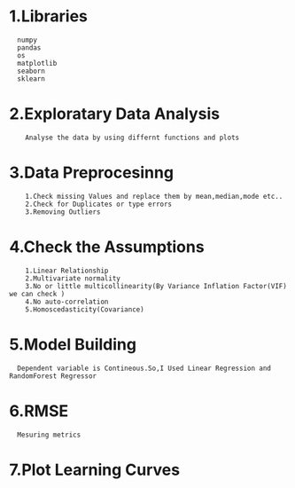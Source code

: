 # 1.Libraries
      numpy
      pandas
      os
      matplotlib
      seaborn
      sklearn
# 2.Exploratary Data Analysis
        Analyse the data by using differnt functions and plots
# 3.Data Preprocesinng
        1.Check missing Values and replace them by mean,median,mode etc..
        2.Check for Duplicates or type errors
        3.Removing Outliers
# 4.Check the Assumptions 
        1.Linear Relationship
        2.Multivariate normality
        3.No or little multicollinearity(By Variance Inflation Factor(VIF) we can check )
        4.No auto-correlation
        5.Homoscedasticity(Covariance)
# 5.Model Building
      Dependent variable is Contineous.So,I Used Linear Regression and RandomForest Regressor
# 6.RMSE
      Mesuring metrics
# 7.Plot Learning Curves
      
